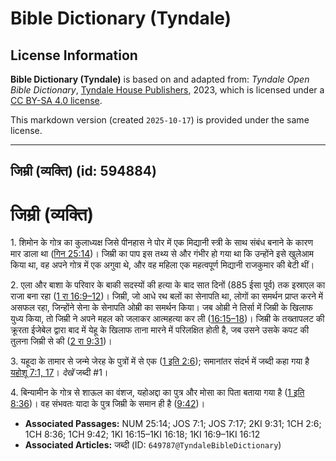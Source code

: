 # Bible Dictionary (Tyndale)

## License Information

**Bible Dictionary (Tyndale)** is based on and adapted from: _Tyndale Open Bible Dictionary_, [Tyndale House Publishers](https://tyndaleopenresources.com/), 2023, which is licensed under a [CC BY-SA 4.0 license](https://creativecommons.org/licenses/by-sa/4.0/legalcode.en).

This markdown version (created `2025-10-17`) is provided under the same license.



--------------------------------

## जिम्री (व्यक्ति) (id: 594884)

जिम्री (व्यक्ति)
================

1\. शिमोन के गोत्र का कुलाध्यक्ष जिसे पीनहास ने पोर में एक मिद्यानी स्त्री के साथ संबंध बनाने के कारण मार डाला था ([गिन 25:14](https://ref.ly/Num25:14))। जिम्री का पाप इस तथ्य से और गंभीर हो गया था कि उन्होंने इसे खुलेआम किया था, वह अपने गोत्र में एक अगुवा थे, और वह महिला एक महत्वपूर्ण मिद्यानी राजकुमार की बेटी थीं।

2\. एला और बाशा के परिवार के बाकी सदस्यों की हत्या के बाद सात दिनों (885 ईसा पूर्व) तक इस्राएल का राजा बना रहा ([1 रा 16:9–12](https://ref.ly/1Kgs16:9-1Kgs16:12))। जिम्री, जो आधे रथ बलों का सेनापति था, लोगों का समर्थन प्राप्त करने में असफल रहा, जिन्होंने सेना के सेनापति ओम्री का समर्थन किया। जब ओम्री ने तिर्सा में जिम्री के खिलाफ युध्य किया, तो जिम्री ने अपने महल को जलाकर आत्महत्या कर ली ([16:15–18](https://ref.ly/1Kgs16:15-1Kgs16:18))। जिम्री के तख्तापलट की क्रूरता ईजेबेल द्वारा बाद में येहू के खिलाफ ताना मारने में परिलक्षित होती है, जब उसने उसके कपट की तुलना जिम्री से की ([2 रा 9:31](https://ref.ly/2Kgs9:31))।

3\. यहूदा के तामार से जन्मे जेरह के पुत्रों में से एक ([1 इति 2:6](https://ref.ly/1Chr2:6)); समानांतर संदर्भ में जब्दी कहा गया है [यहोशू 7:1, 17](https://ref.ly/Josh7:1,Josh7:17)। *देखें* जब्दी \#1।

4\. बिन्यामीन के गोत्र से शाऊल का वंशज, यहोअद्दा का पुत्र और मोसा का पिता बताया गया है ([1 इति 8:36](https://ref.ly/1Chr8:36))। वह संभवतः यादा के पुत्र जिम्री के समान ही है ([9:42](https://ref.ly/1Chr9:42))।

* **Associated Passages:** NUM 25:14; JOS 7:1; JOS 7:17; 2KI 9:31; 1CH 2:6; 1CH 8:36; 1CH 9:42; 1KI 16:15–1KI 16:18; 1KI 16:9–1KI 16:12
* **Associated Articles:** जब्दी (ID: `649787@TyndaleBibleDictionary`)

